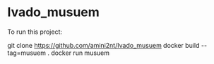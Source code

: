 # Ivado_musuem

To run this project:

git clone https://github.com/amini2nt/Ivado_musuem
docker build --tag=musuem .
docker run musuem
